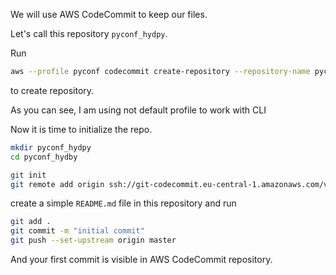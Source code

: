 We will use AWS CodeCommit to keep our files.  

Let's call this repository `pyconf_hydpy`.

Run  

```bash
aws --profile pyconf codecommit create-repository --repository-name pyconf_hydpy --repository-description "Demonstration" --tags Environment=Demo,Purpose=Demo,Conference="Pyconf_hydby"
```

to create repository.

As you can see, I am using not default profile to work with CLI

Now it is time to initialize the repo.

```bash
mkdir pyconf_hydpy
cd pyconf_hydby

git init
git remote add origin ssh://git-codecommit.eu-central-1.amazonaws.com/v1/repos/pyconf_hydpy
```

create a simple `README.md` file in this repository and run

```bash
git add .
git commit -m "initial commit"
git push --set-upstream origin master
```

And your first commit is visible in AWS CodeCommit repository.